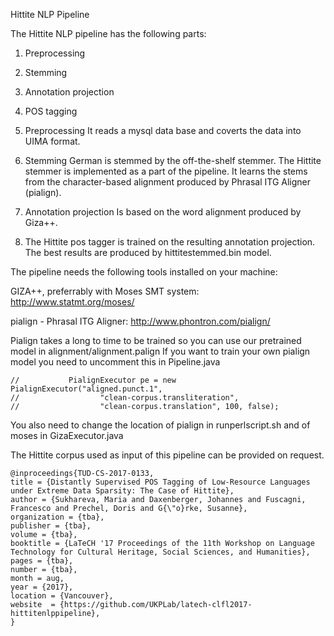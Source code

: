 Hittite NLP Pipeline





The Hittite NLP pipeline has the following parts:

1. Preprocessing
2. Stemming
3. Annotation projection
4. POS tagging

1. Preprocessing
It reads a mysql data base and coverts the data into UIMA format.

2. Stemming
German is stemmed by the off-the-shelf stemmer. The Hittite stemmer is implemented as a part of the pipeline.
It learns the stems from the character-based alignment produced by Phrasal ITG Aligner (pialign).

3. Annotation projection
Is based on the word alignment produced by Giza++.

4. The Hittite pos tagger is trained on the resulting annotation projection. The best results are produced by
hittitestemmed.bin model.

The pipeline needs the following tools installed on your machine:

GIZA++, preferrably with Moses SMT system:
http://www.statmt.org/moses/

pialign - Phrasal ITG Aligner:
http://www.phontron.com/pialign/

Pialign takes a long to time to be trained so you can use our pretrained model in alignment/alignment.palign
If you want to train your own pialign model you need to uncomment this in Pipeline.java

	//			 PialignExecutor pe = new PialignExecutor("aligned.punct.1",
	//					"clean-corpus.transliteration",
	//					"clean-corpus.translation", 100, false);

You also need to change the location of pialign in runperlscript.sh and of moses in
GizaExecutor.java

The Hittite corpus used as input of this pipeline can be provided on request.


	@inproceedings{TUD-CS-2017-0133,
	title = {Distantly Supervised POS Tagging of Low-Resource Languages under Extreme Data Sparsity: The Case of Hittite},
	author = {Sukhareva, Maria and Daxenberger, Johannes and Fuscagni, Francesco and Prechel, Doris and G{\"o}rke, Susanne},
	organization = {tba},
	publisher = {tba},
	volume = {tba},
	booktitle = {LaTeCH '17 Proceedings of the 11th Workshop on Language Technology for Cultural Heritage, Social Sciences, and Humanities},
	pages = {tba},
	number = {tba},
	month = aug,
	year = {2017},
	location = {Vancouver},
	website  = {https://github.com/UKPLab/latech-clfl2017-hittitenlppipeline},
	}


